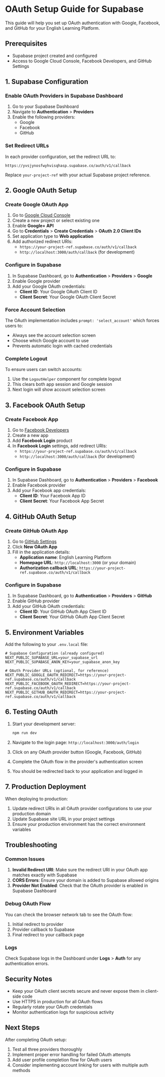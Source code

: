 # OAuth Setup Guide for Supabase

This guide will help you set up OAuth authentication with Google, Facebook, and GitHub for your English Learning Platform.

## Prerequisites

- Supabase project created and configured
- Access to Google Cloud Console, Facebook Developers, and GitHub Settings

## 1. Supabase Configuration

### Enable OAuth Providers in Supabase Dashboard

1. Go to your Supabase Dashboard
2. Navigate to **Authentication** > **Providers**
3. Enable the following providers:
   - Google
   - Facebook  
   - GitHub

### Set Redirect URLs

In each provider configuration, set the redirect URL to:
```
https://yvsjynosfwyhvisqhasp.supabase.co/auth/v1/callback
```

Replace `your-project-ref` with your actual Supabase project reference.

## 2. Google OAuth Setup

### Create Google OAuth App

1. Go to [Google Cloud Console](https://console.cloud.google.com/)
2. Create a new project or select existing one
3. Enable **Google+ API**
4. Go to **Credentials** > **Create Credentials** > **OAuth 2.0 Client IDs**
5. Set application type to **Web application**
6. Add authorized redirect URIs:
   - `https://your-project-ref.supabase.co/auth/v1/callback`
   - `http://localhost:3000/auth/callback` (for development)

### Configure in Supabase

1. In Supabase Dashboard, go to **Authentication** > **Providers** > **Google**
2. Enable Google provider
3. Add your Google OAuth credentials:
   - **Client ID**: Your Google OAuth Client ID
   - **Client Secret**: Your Google OAuth Client Secret

### Force Account Selection

The OAuth implementation includes `prompt: 'select_account'` which forces users to:
- Always see the account selection screen
- Choose which Google account to use
- Prevents automatic login with cached credentials

### Complete Logout

To ensure users can switch accounts:
1. Use the `LogoutHelper` component for complete logout
2. This clears both app session and Google session
3. Next login will show account selection screen

## 3. Facebook OAuth Setup

### Create Facebook App

1. Go to [Facebook Developers](https://developers.facebook.com/)
2. Create a new app
3. Add **Facebook Login** product
4. In **Facebook Login** settings, add redirect URIs:
   - `https://your-project-ref.supabase.co/auth/v1/callback`
   - `http://localhost:3000/auth/callback` (for development)

### Configure in Supabase

1. In Supabase Dashboard, go to **Authentication** > **Providers** > **Facebook**
2. Enable Facebook provider
3. Add your Facebook app credentials:
   - **Client ID**: Your Facebook App ID
   - **Client Secret**: Your Facebook App Secret

## 4. GitHub OAuth Setup

### Create GitHub OAuth App

1. Go to [GitHub Settings](https://github.com/settings/developers)
2. Click **New OAuth App**
3. Fill in the application details:
   - **Application name**: English Learning Platform
   - **Homepage URL**: `http://localhost:3000` (or your domain)
   - **Authorization callback URL**: `https://your-project-ref.supabase.co/auth/v1/callback`

### Configure in Supabase

1. In Supabase Dashboard, go to **Authentication** > **Providers** > **GitHub**
2. Enable GitHub provider
3. Add your GitHub OAuth credentials:
   - **Client ID**: Your GitHub OAuth App Client ID
   - **Client Secret**: Your GitHub OAuth App Client Secret

## 5. Environment Variables

Add the following to your `.env.local` file:

```env
# Supabase Configuration (already configured)
NEXT_PUBLIC_SUPABASE_URL=your_supabase_url
NEXT_PUBLIC_SUPABASE_ANON_KEY=your_supabase_anon_key

# OAuth Provider URLs (optional, for reference)
NEXT_PUBLIC_GOOGLE_OAUTH_REDIRECT=https://your-project-ref.supabase.co/auth/v1/callback
NEXT_PUBLIC_FACEBOOK_OAUTH_REDIRECT=https://your-project-ref.supabase.co/auth/v1/callback
NEXT_PUBLIC_GITHUB_OAUTH_REDIRECT=https://your-project-ref.supabase.co/auth/v1/callback
```

## 6. Testing OAuth

1. Start your development server:
   ```bash
   npm run dev
   ```

2. Navigate to the login page: `http://localhost:3000/auth/login`

3. Click on any OAuth provider button (Google, Facebook, GitHub)

4. Complete the OAuth flow in the provider's authentication screen

5. You should be redirected back to your application and logged in

## 7. Production Deployment

When deploying to production:

1. Update redirect URIs in all OAuth provider configurations to use your production domain
2. Update Supabase site URL in your project settings
3. Ensure your production environment has the correct environment variables

## Troubleshooting

### Common Issues

1. **Invalid Redirect URI**: Make sure the redirect URI in your OAuth app matches exactly with Supabase
2. **CORS Errors**: Ensure your domain is added to Supabase allowed origins
3. **Provider Not Enabled**: Check that the OAuth provider is enabled in Supabase Dashboard

### Debug OAuth Flow

You can check the browser network tab to see the OAuth flow:
1. Initial redirect to provider
2. Provider callback to Supabase
3. Final redirect to your callback page

### Logs

Check Supabase logs in the Dashboard under **Logs** > **Auth** for any authentication errors.

## Security Notes

- Keep your OAuth client secrets secure and never expose them in client-side code
- Use HTTPS in production for all OAuth flows
- Regularly rotate your OAuth credentials
- Monitor authentication logs for suspicious activity

## Next Steps

After completing OAuth setup:
1. Test all three providers thoroughly
2. Implement proper error handling for failed OAuth attempts
3. Add user profile completion flow for OAuth users
4. Consider implementing account linking for users with multiple auth methods
